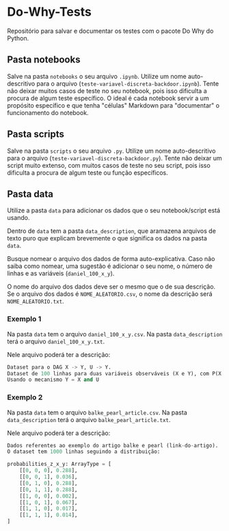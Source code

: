 # Do-Why-Tests
Repositório para salvar e documentar os testes com o pacote Do Why do Python.

## Pasta notebooks 

Salve na pasta `notebooks` o seu arquivo `.ipynb`.
Utilize um nome auto-descritivo para o arquivo (`teste-variavel-discreta-backdoor.ipynb`).
Tente não deixar muitos casos de teste no seu notebook, pois isso dificulta a procura de algum teste específico.
O ideal é cada notebook servir a um propósito específico e que tenha "células" Markdown para "documentar" o funcionamento do notebook.

## Pasta scripts
Salve na pasta `scripts` o seu arquivo `.py`.
Utilize um nome auto-descritivo para o arquivo (`teste-variavel-discreta-backdoor.py`).
Tente não deixar um script muito extenso, com muitos casos de teste no seu script, pois isso dificulta a procura de algum teste ou função específicos. 

## Pasta data
Utilize a pasta `data` para adicionar os dados que o seu notebook/script está usando.

Dentro de `data` tem a pasta `data_description`, que aramazena arquivos de texto puro que explicam brevemente o que significa os dados na pasta `data`.

Busque nomear o arquivo dos dados de forma auto-explicativa.
Caso não saiba como nomear, uma sugestão é adicionar o seu nome, o número de linhas e as variáveis (`daniel_100_x_y`).

O nome do arquivo dos dados deve ser o mesmo que o de sua descrição.
Se o arquivo dos dados é `NOME_ALEATORIO.csv`, o nome da descrição será `NOME_ALEATORIO.txt`.


### Exemplo 1
Na pasta `data` tem o arquivo `daniel_100_x_y.csv`.
Na pasta `data_description` terá o arquivo `daniel_100_x_y.txt`.

Nele arquivo poderá ter a descrição:

```python
Dataset para o DAG X -> Y, U -> Y.
Dataset de 100 linhas para duas variáveis observáveis (X e Y), com P(X = 0) = 0.5, P(Y|X=1) = 0.5, P(Y|X=0) = 0
Usando o mecanismo Y = X and U
```

### Exemplo 2
Na pasta `data` tem o arquivo `balke_pearl_article.csv`.
Na pasta `data_description` terá o arquivo `balke_pearl_article.txt`.

Nele arquivo poderá ter a descrição:

```python
Dados referentes ao exemplo do artigo balke e pearl (link-do-artigo).
O dataset tem 1000 linhas seguindo a distribuição:

probabilities_z_x_y: ArrayType = [
    [[0, 0, 0], 0.288],
    [[0, 0, 1], 0.036],
    [[0, 1, 0], 0.288],
    [[0, 1, 1], 0.288],
    [[1, 0, 0], 0.002],
    [[1, 0, 1], 0.067],
    [[1, 1, 0], 0.017],
    [[1, 1, 1], 0.014],
]
```
